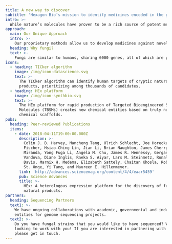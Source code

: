 ```yaml
---
title: A new way to discover
subtitle: 'Hexagon Bio’s mission to identify medicines encoded in the global metagenome, and bring them to patients.'
intro: >-
  While nature’s molecules have proven to be a rich source of potent medicines, their translation has been laborious and hindered by the lack of mechanistic understanding of the intended target. Hexagon Bio’s interdisciplinary platform uses data science, genomics, synthetic biology and automation to discover evolutionarily refined molecules and their protein targets directly from fungal genomes.
approach:
  main: Our Unique Approach
  intro: >-
    Our proprietary methods allow us to develop medicines against novel targets, even targets previously considered undruggable. Our focus is on human oncology and anti-infective medicines. The platform is extensible to immunology, cardiovascular, neurological, and metabolic disorders.
  heading: Why fungi?
  text: >-
    Fungi are similar to humans, sharing 6000 genes, all of which are potential therapeutic targets. Fungi have evolved medicines for human proteins over billions on years. And while over 5 million fungi exist on Earth, only a few thousand species have been studied to date.
icons:
  - heading: TICker algorithm
    image: /img/icon-datascience.svg
    text: >-
      The TICker algorithm can identify human targets of cryptic natural
      products, prioritizing among thousands of candidates.
  - heading: HEx platform
    image: /img/icon-synthbio.svg
    text: >-
      The HEx platform for rapid production of Targeted Bioengineered Small
      Molecules (TBSMs) creates new chemical entities based on truly novel
      chemical scaffolds.
pubs:
  heading: Peer-reviewed Publications
  items:
    - date: 2018-04-11T19:00:00.000Z
      description: >-
        Colin J. B. Harvey, Mancheng Tang, Ulrich Schlecht, Joe Horecka, Curt R.
        Fischer, Hsiao-Ching Lin, Jian Li, Brian Naughton, James Cherry, Molly
        Miranda, Yong Fuga Li, Angela M. Chu, James R. Hennessy, Gergana A.
        Vandova, Diane Inglis, Raeka S. Aiyar, Lars M. Steinmetz, Ronald W.
        Davis, Marnix H. Medema, Elizabeth Sattely, Chaitan Khosla, Robert P.
        St. Onge, Yi Tang, and Maureen E. Hillenmeyer.
      link: 'http://advances.sciencemag.org/content/4/4/eaar5459'
      pub: Science Advances
      title: >-
        HEx: A heterologous expression platform for the discovery of fungal
        natural products.
partners:
  heading: Sequencing Partners
  text1: >-
    We have ongoing collaborations with academic, governmental and industrial
    entities for genome sequencing projects.
  text2: >-
    Do you have fungal strains that you would like to have sequenced? We are
    looking to work with you! If you are interested in partnering with us,
    please get in touch.
---
```


